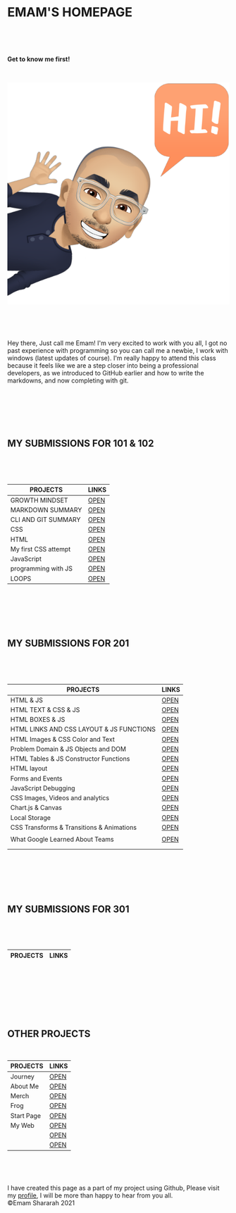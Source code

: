 # EMAM'S HOMEPAGE

&nbsp;

&nbsp;

**Get to know me first!**

&nbsp;

![ME](ME1.PNG)

&nbsp;

&nbsp;

Hey there, Just call me Emam! I'm very excited to work with you all, I got no past experience with programming so you can call me a newbie, I work with windows (latest updates of course). I'm really happy to attend this class because it feels like we are a step closer into being a professional developers, as we introduced to GitHub earlier and how to write the markdowns, and now completing with git.

&nbsp;

&nbsp;

&nbsp;

## MY SUBMISSIONS FOR 101 & 102

&nbsp;

&nbsp;

| PROJECTS            | LINKS              |
| ------------------- | ------------------ |
| GROWTH MINDSET      |[OPEN](https://emam96.github.io/reading-notes/LAB01)    |
| MARKDOWN SUMMARY    |[OPEN](https://emam96.github.io/reading-notes/Read:01)  |
| CLI AND GIT SUMMARY |[OPEN](https://emam96.github.io/reading-notes/Read:02)  |
| CSS                 |[OPEN](https://emam96.github.io/reading-notes/Read:04)  |  
| HTML                |[OPEN](https://emam96.github.io/reading-notes/Read:03)  |
| My first CSS attempt|[OPEN](https://emam96.github.io/Digital-Art/)           |
| JavaScript          |[OPEN](https://emam96.github.io/reading-notes/Read:06)  |
| programming with JS |[OPEN](https://emam96.github.io/reading-notes/Read:07)  |
| LOOPS               |[OPEN](https://emam96.github.io/reading-notes/Read:08)  |

&nbsp;

&nbsp;

&nbsp;

## MY SUBMISSIONS FOR 201

&nbsp;

&nbsp;

| PROJECTS                                | LINKS      |
| -------------------                     | ---------- |
|HTML & JS                                |[OPEN](https://emam96.github.io/reading-notes/Class-01)|
|HTML TEXT & CSS & JS                     |[OPEN](https://emam96.github.io/reading-notes/Class-02)|
|HTML BOXES & JS                          |[OPEN](https://emam96.github.io/reading-notes/Class-03)|
|HTML LINKS AND CSS LAYOUT & JS FUNCTIONS |[OPEN](https://emam96.github.io/reading-notes/Class-04)|                                             |  
|HTML Images & CSS Color and Text         |[OPEN](https://emam96.github.io/reading-notes/Class-05)|                                              |
|Problem Domain & JS Objects and DOM      |[OPEN](https://emam96.github.io/reading-notes/Class-06)|                                             |
|HTML Tables & JS Constructor Functions   |[OPEN](https://emam96.github.io/reading-notes/Class-07)|                                             |
|HTML layout                              |[OPEN](https://emam96.github.io/reading-notes/Class-08)|                                             |
|Forms and Events                         |[OPEN](https://emam96.github.io/reading-notes/Class-09)|
|JavaScript Debugging                     |[OPEN](https://emam96.github.io/reading-notes/Class-10)|
|CSS Images, Videos and analytics         |[OPEN](https://emam96.github.io/reading-notes/Class-11)|
|Chart.js & Canvas                        |[OPEN](https://emam96.github.io/reading-notes/Class-12)|
|Local Storage                            |[OPEN](https://emam96.github.io/reading-notes/Class-13)|
|CSS Transforms & Transitions & Animations|[OPEN](https://emam96.github.io/reading-notes/Class-14a)                                                 
|                                         |                                                       |
|What Google Learned About Teams          |[OPEN](https://emam96.github.io/reading-notes/Class-14b)|
|                                         |                                                       |
|                                         |                                                       |





&nbsp;

&nbsp;

&nbsp;




## MY SUBMISSIONS FOR 301

&nbsp;

&nbsp;

| PROJECTS                                | LINKS      |
| -------------------                     | ---------- |












&nbsp;



&nbsp;




&nbsp;



&nbsp;

## OTHER PROJECTS

&nbsp;

| PROJECTS            | LINKS             |
| ------------------- | ------------------|
|Journey              |[OPEN](https://emam96.github.io/Temp/)                 |
|About Me             |[OPEN](https://emam96.github.io/Class2Lab/)            |
|Merch                |[OPEN](https://emam96.github.io/onlineShop/)           |                                  |
|Frog                 |[OPEN](https://emam96.github.io/FROG/)                 |                            |  
|Start Page           |[OPEN](https://emam96.github.io/START-PAGE/)           |                                   |
|My Web               |[OPEN](https://emam96.github.io/TEST/)                 |                           |
|                     |[OPEN](#)                                              |
|                     |[OPEN](#)                                              |



&nbsp;

&nbsp;

I have created this page as a part of my project using Github, Please visit my [profile](https://github.com/Emam96), I will be more than happy to hear from you all.      &nbsp;        &nbsp;       &nbsp;   &nbsp;&nbsp;&nbsp;&nbsp;&nbsp;&nbsp;&nbsp;&nbsp;&nbsp;&nbsp;&nbsp;&nbsp;&nbsp;&nbsp;&nbsp;        ©Emam Shararah 2021
